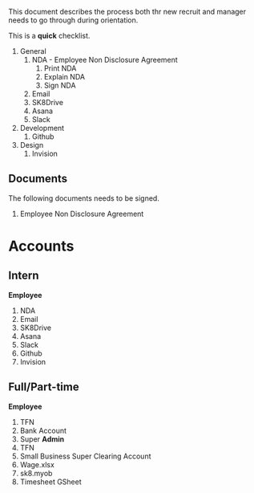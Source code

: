This document describes the process both thr new recruit and manager needs to go through during orientation.

This is a **quick** checklist.

1. General
    1. NDA - Employee Non Disclosure Agreement
        1. Print NDA
        1. Explain NDA
        1. Sign NDA
    1. Email
    1. SK8Drive
    1. Asana
    1. Slack
1. Development
    1. Github
1. Design
    1. Invision

## Documents

The following documents needs to be signed.

1. Employee Non Disclosure Agreement

# Accounts

## Intern

**Employee**
1. NDA
1. Email
1. SK8Drive
1. Asana
1. Slack
1. Github
1. Invision

## Full/Part-time

**Employee**
1. TFN
1. Bank Account
1. Super
**Admin**
1. TFN
1. Small Business Super Clearing Account
1. Wage.xlsx
1. sk8.myob
1. Timesheet GSheet